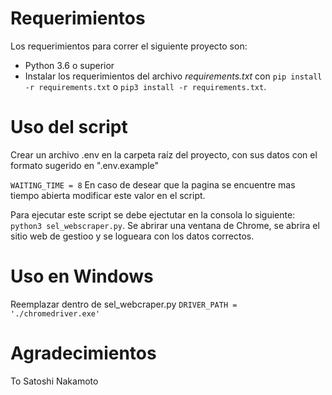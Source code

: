 # Requerimientos

Los requerimientos para correr el siguiente proyecto son:
- Python 3.6 o superior
- Instalar los requerimientos del archivo _requirements.txt_ con `pip install -r requirements.txt` o `pip3 install -r requirements.txt`.


# Uso del script

Crear un archivo .env en la carpeta raíz del proyecto, con sus datos con el formato sugerido en ".env.example"

`WAITING_TIME = 8` 
En caso de desear que la pagina se encuentre mas tiempo abierta modificar este valor en el script.

Para ejecutar este script se debe ejectutar en la consola lo siguiente:
`python3 sel_webscraper.py`.
Se abrirar una ventana de Chrome, se abrira el sitio web de gestioo y se logueara con los datos correctos. 

# Uso en Windows

Reemplazar dentro de sel_webcraper.py `DRIVER_PATH = './chromedriver.exe'`


# Agradecimientos
To Satoshi Nakamoto
